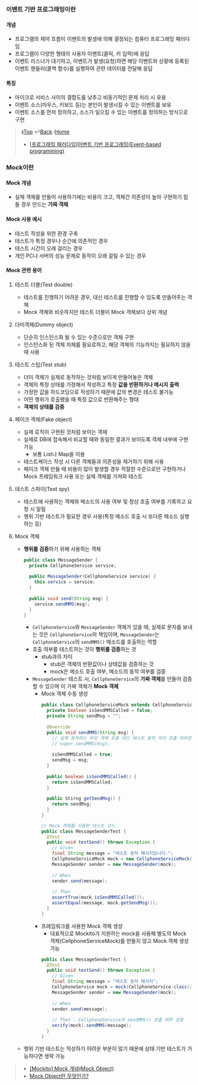 ### 이벤트 기반 프로그래밍이란
#### 개념
- 프로그램의 제어 흐름이 이벤트의 발생에 의해 결정되는 컴퓨터 프로그래밍 패러다임
- 프로그램이 다양한 형태의 사용자 이벤트(클릭, 키 입력)에 응답
- 이벤트 리스너가 대기하고, 이벤트가 발생(요청)하면 해당 이벤트와 상황에 등록된 이벤트 핸들러(콜백 함수)를 실행하여 관련 데이터를 전달해 응답

#### 특징
- 마이크로 서비스 사이의 결합도를 낮추고 비동기적인 문제 처리 시 유용
- 이벤트 소스(마우스, 키보드 등)는 본인이 발생시킬 수 있는 이벤트를 보유
- 이벤트 소스를 먼저 정의하고, 소스가 일으킬 수 있는 이벤트를 정의하는 방식으로 구현

> :arrow_double_up:[Top](#7-java)    :leftwards_arrow_with_hook:[Back](https://github.com/WeareSoft/tech-interview#7-java)    :information_source:[Home](https://github.com/WeareSoft/tech-interview#tech-interview)
> - [[프로그래밍 패러다임]이벤트 기반 프로그래밍(Event-based programming)](https://kamang-it.tistory.com/entry/%ED%94%84%EB%A1%9C%EA%B7%B8%EB%9E%98%EB%B0%8D-%ED%8C%A8%EB%9F%AC%EB%8B%A4%EC%9E%84%EC%9D%B4%EB%B2%A4%ED%8A%B8-%EA%B8%B0%EB%B0%98-%ED%94%84%EB%A1%9C%EA%B7%B8%EB%9E%98%EB%B0%8DEvent-based-programming)
### Mock이란

#### Mock 개념
- 실제 객체를 만들어 사용하기에는 비용이 크고, 객체간 의존성이 높아 구현하기 힘들 경우 만드는 **가짜 객체**

#### Mock 사용 예시
- 테스트 작성을 위한 환경 구축
- 테스트가 특정 경우나 순간에 의존적인 경우
- 테스트 시간이 오래 걸리는 경우
- 개인 PC나 서버의 성능 문제로 동작이 오래 걸릴 수 있는 경우

#### Mock 관련 용어
1. 테스트 더블(Test double)
    - 테스트를 진행하기 어려운 경우, 대신 테스트를 진행할 수 있도록 만들어주는 객체
    - Mock 객체와 비슷하지만 테스트 더블이 Mock 객체보다 상위 개념

2. 더미객체(Dummy object)
    - 단순히 인스턴스화 될 수 있는 수준으로만 객체 구현
    - 인스턴스화 된 객체 자체를 필요로하고, 해당 객체의 기능까지는 필요하지 않을 때 사용

3. 테스트 스텁(Test stub)
    - 더미 객체가 실제로 동작하는 것처럼 보이게 만들어놓은 객체
    - 객체의 특정 상태를 가정해서 작성하고 특정 **값을 반환하거나 메시지 출력**
    - 가정한 값을 하드코딩으로 작성하기 때문에 값의 변경은 테스트 불가능
    - 어떤 행위가 호출됐을 때 특정 값으로 반환해주는 형태
    - **객체의 상태를 검증**

4. 페이크 객체(Fake object)
    - 실제 로직이 구현된 것처럼 보이는 객체
    - 실제로 DB에 접속해서 비교할 때와 동일한 결과가 보이도록 객체 내부에 구현 가능
      - 보통 List나 Map을 이용
    - 테스트케이스 작성 시 다른 객체들과 의존성을 제거하기 위해 사용
    - 페이크 객체 만들 때 비용이 많이 발생할 경우 적절한 수준으로만 구현하거나 Mock 프레임워크 사용 또는 실제 객체를 가져와 테스트

5. 테스트 스파이(Test spy)
    - 테스트에 사용하는 객체와 메소드의 사용 여부 및 정상 호출 여부를 기록하고 요청 시 알림
    - 행위 기반 테스트가 필요한 경우 사용(특정 메소드 호출 시 또다른 메소드 실행하는 등)

6. Mock 객체
    - **행위를 검증**하기 위해 사용하는 객체
      ```JAVA
      public class MessageSender {
        private CellphoneService service;
    
        public MessageSender(CellphoneService service) {
          this.service = service;
        }
    
        public void send(String msg) {
          service.sendMMS(msg);
        }
      }
      ```
      - ```CellphoneService```와 ```MessageSender``` 객체가 있을 때, 실제로 문자를 보내는 것은 ```CellphoneService```의 책임이며, ```MessageSender```는 ```CellphoneService```의 ```sendMMS()``` 메소드를 호출하는 역할
      - 호출 여부를 테스트하는 것이 **행위를 검증**하는 것
        - stub과의 차이
          - stub은 객체의 반환값이나 상태값을 검증하는 것
          - mock은 메소드 호출 여부, 메소드의 동작 여부를 검증
      - ```MessageSender``` 테스트 시, ```CellphoneService```의 **가짜 객체**를 만들어 검증할 수 있으며 이 가짜 객체가 **Mock 객체**
        - Mock 객체 수동 생성
          ```JAVA
          public class CellphoneServiceMock extends CellphoneService {
            private boolean isSendMMSCalled = false;
            private String sendMsg = "";
    
            @Override
            public void sendMMS(String msg) {
              // 실제 동작하는 부모 객체 호출 대신 테스트 동작 처리 호출 여부만 확인하도록 구현
              // super.sendMMS(msg);
              
              isSendMMSCalled = true;
              sendMsg = msg;
            }
    
            public boolean isSendMMSCalled() {
              return isSendMMSCalled;
            }
    
            public Stirng getSendMsg() {
              return sendMsg;
            }
          }
          ```
          ```JAVA
          // Mock 객체를 사용한 테스트 코드
          public class MessageSenderTest {
            @Test
            public void testSend() throws Exception {
              // Given
              final String message = "테스트 문자 메시지입니다.";
              CellphoneServiceMock mock = new CellphoneServiceMock();
              MessageSender sender = new MessageSender(mock);
    
              // When
              sender.send(message);
    
              // Then
              assertTrue(mock.isSendMMSCalled());
              assertEqual(message, mock.getSendMsg());
            }
          }
          ```
        - 프레임워크를 사용한 Mock 객체 생성
          - 대표적으로 Mockito가 지원하는 mock을 사용해 별도의 Mock 객체(CellphoneServiceMock)를 만들지 않고 Mock 객체 생성 가능
          ```JAVA
          public class MessageSenderTest {
            @Test
            public void testSend() throws Exception {
              // Given
              final String message = "테스트 문자 메시지";
              CellphoneService mock = mock(CellphoneService.class);
              MessageSender sender = new MessageSender(mock);
    
              // When
              sender.send(message);
    
              // Then - CellphoneService의 sendMMS() 호출 여부 검증
              verify(mock).sendMMS(message);
            }
          }
          ```
    - 행위 기반 테스트는 작성하기 어려운 부분이 많기 때문에 상태 기반 테스트가 가능하다면 생략 가능


> - [[Mockito] Mock 개념(Mock Object)](https://www.crocus.co.kr/1555)
> - [Mock Object란 무엇인가?](https://medium.com/@SlackBeck/mock-object%EB%9E%80-%EB%AC%B4%EC%97%87%EC%9D%B8%EA%B0%80-85159754b2ac)

